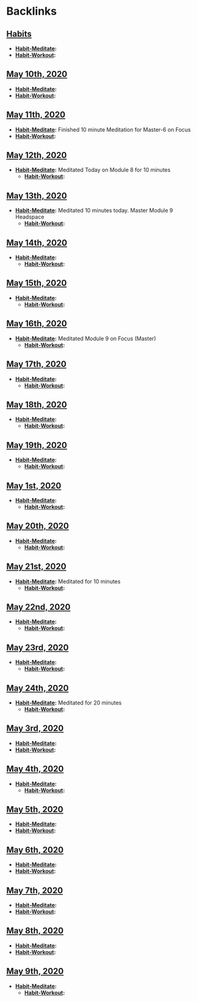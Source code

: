 
# Backlinks
## [Habits](<Habits.md>)
- **[Habit-Meditate](<Habit-Meditate.md>):**
- **[Habit-Workout](<Habit-Workout.md>):**

## [May 10th, 2020](<May 10th, 2020.md>)
- **[Habit-Meditate](<Habit-Meditate.md>):**
- **[Habit-Workout](<Habit-Workout.md>):**

## [May 11th, 2020](<May 11th, 2020.md>)
- **[Habit-Meditate](<Habit-Meditate.md>):** Finished 10 minute Meditation for Master-6 on Focus
- **[Habit-Workout](<Habit-Workout.md>):**

## [May 12th, 2020](<May 12th, 2020.md>)
- **[Habit-Meditate](<Habit-Meditate.md>):** Meditated Today on Module 8 for 10 minutes
    - **[Habit-Workout](<Habit-Workout.md>):**

## [May 13th, 2020](<May 13th, 2020.md>)
- **[Habit-Meditate](<Habit-Meditate.md>):** Meditated 10 minutes today. Master Module 9 Headspace
    - **[Habit-Workout](<Habit-Workout.md>):**

## [May 14th, 2020](<May 14th, 2020.md>)
- **[Habit-Meditate](<Habit-Meditate.md>):**
    - **[Habit-Workout](<Habit-Workout.md>):**

## [May 15th, 2020](<May 15th, 2020.md>)
- **[Habit-Meditate](<Habit-Meditate.md>):**
    - **[Habit-Workout](<Habit-Workout.md>):**

## [May 16th, 2020](<May 16th, 2020.md>)
- **[Habit-Meditate](<Habit-Meditate.md>):** Meditated Module 9 on Focus (Master)
    - **[Habit-Workout](<Habit-Workout.md>):**

## [May 17th, 2020](<May 17th, 2020.md>)
- **[Habit-Meditate](<Habit-Meditate.md>):**
    - **[Habit-Workout](<Habit-Workout.md>):**

## [May 18th, 2020](<May 18th, 2020.md>)
- **[Habit-Meditate](<Habit-Meditate.md>):**
    - **[Habit-Workout](<Habit-Workout.md>):**

## [May 19th, 2020](<May 19th, 2020.md>)
- **[Habit-Meditate](<Habit-Meditate.md>):**
    - **[Habit-Workout](<Habit-Workout.md>):**

## [May 1st, 2020](<May 1st, 2020.md>)
- **[Habit-Meditate](<Habit-Meditate.md>):**
    - **[Habit-Workout](<Habit-Workout.md>):**

## [May 20th, 2020](<May 20th, 2020.md>)
- **[Habit-Meditate](<Habit-Meditate.md>):**
    - **[Habit-Workout](<Habit-Workout.md>):**

## [May 21st, 2020](<May 21st, 2020.md>)
- **[Habit-Meditate](<Habit-Meditate.md>):** Meditated for 10 minutes
    - **[Habit-Workout](<Habit-Workout.md>):**

## [May 22nd, 2020](<May 22nd, 2020.md>)
- **[Habit-Meditate](<Habit-Meditate.md>):**
    - **[Habit-Workout](<Habit-Workout.md>):**

## [May 23rd, 2020](<May 23rd, 2020.md>)
- **[Habit-Meditate](<Habit-Meditate.md>):**
    - **[Habit-Workout](<Habit-Workout.md>):**

## [May 24th, 2020](<May 24th, 2020.md>)
- **[Habit-Meditate](<Habit-Meditate.md>):** Meditated for 20 minutes
    - **[Habit-Workout](<Habit-Workout.md>):**

## [May 3rd, 2020](<May 3rd, 2020.md>)
- **[Habit-Meditate](<Habit-Meditate.md>):**
- **[Habit-Workout](<Habit-Workout.md>):**

## [May 4th, 2020](<May 4th, 2020.md>)
- **[Habit-Meditate](<Habit-Meditate.md>):** 
    - **[Habit-Workout](<Habit-Workout.md>):**

## [May 5th, 2020](<May 5th, 2020.md>)
- **[Habit-Meditate](<Habit-Meditate.md>):**
- **[Habit-Workout](<Habit-Workout.md>):**

## [May 6th, 2020](<May 6th, 2020.md>)
- **[Habit-Meditate](<Habit-Meditate.md>):**
- **[Habit-Workout](<Habit-Workout.md>):**

## [May 7th, 2020](<May 7th, 2020.md>)
- **[Habit-Meditate](<Habit-Meditate.md>):**
- **[Habit-Workout](<Habit-Workout.md>):**

## [May 8th, 2020](<May 8th, 2020.md>)
- **[Habit-Meditate](<Habit-Meditate.md>):** 
- **[Habit-Workout](<Habit-Workout.md>):**

## [May 9th, 2020](<May 9th, 2020.md>)
- **[Habit-Meditate](<Habit-Meditate.md>):**  
    - **[Habit-Workout](<Habit-Workout.md>):**

